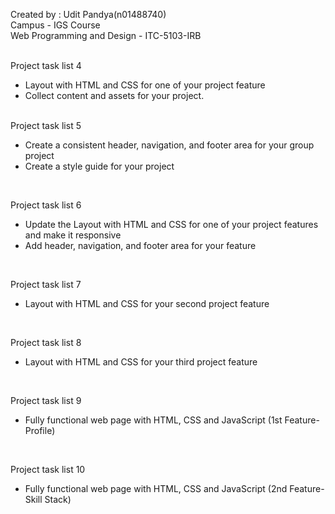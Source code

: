 Created by : Udit Pandya(n01488740)<br>
Campus - IGS Course<br>
Web Programming and Design - ITC-5103-IRB<br><br>


Project task list 4<br>
- Layout with  HTML and CSS for one of your project feature
- Collect content and assets for your project.
<br><br>

Project task list 5<br>
- Create  a consistent header, navigation, and footer area for your group project
- Create a style guide for your project
<br>

Project task list 6<br>
- Update the Layout with HTML and CSS for one of your project features and make it responsive
- Add header, navigation, and footer area for your feature
<br>

Project task list 7<br>
- Layout with  HTML and CSS for your second project feature
<br>

Project task list 8<br>
- Layout with  HTML and CSS for your third project feature
<br>

Project task list 9<br>
- Fully functional web page with HTML, CSS and JavaScript (1st Feature-Profile)
<br>

Project task list 10<br>
- Fully functional web page with HTML, CSS and JavaScript (2nd Feature-Skill Stack)
<br>